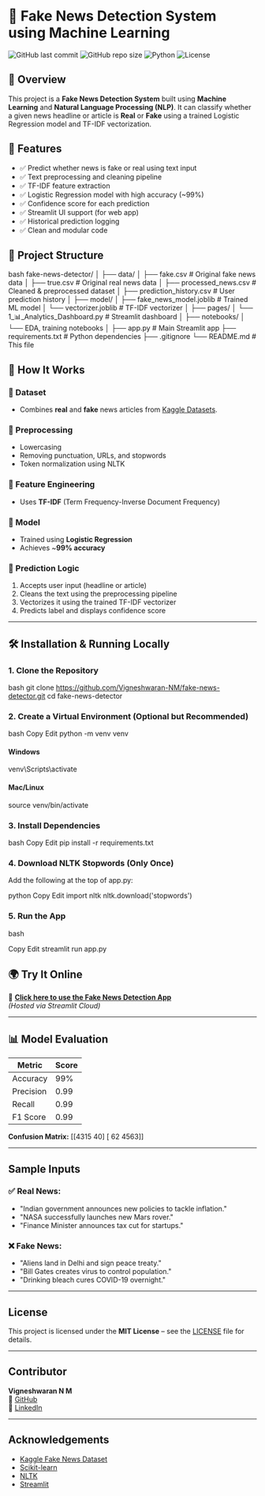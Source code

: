 # 📰 Fake News Detection System using Machine Learning

![GitHub last commit](https://img.shields.io/github/last-commit/Vigneshwaran-NM/fake-news-detector)
![GitHub repo size](https://img.shields.io/github/repo-size/Vigneshwaran-NM/fake-news-detector)
![Python](https://img.shields.io/badge/Python-3.11-blue.svg)
![License](https://img.shields.io/badge/License-MIT-green.svg)

## 🚀 Overview

This project is a **Fake News Detection System** built using **Machine Learning** and **Natural Language Processing (NLP)**. It can classify whether a given news headline or article is **Real** or **Fake** using a trained Logistic Regression model and TF-IDF vectorization.

## 🧠 Features

- ✅ Predict whether news is fake or real using text input
- ✅ Text preprocessing and cleaning pipeline
- ✅ TF-IDF feature extraction
- ✅ Logistic Regression model with high accuracy (~99%)
- ✅ Confidence score for each prediction
- ✅ Streamlit UI support (for web app)
- ✅ Historical prediction logging
- ✅ Clean and modular code


## 📂 Project Structure

bash
fake-news-detector/
│
├── data/
│   ├── fake.csv                # Original fake news data
│   ├── true.csv                # Original real news data
│   ├── processed_news.csv      # Cleaned & preprocessed dataset
│   ├── prediction_history.csv  # User prediction history
│
├── model/
│   ├── fake_news_model.joblib  # Trained ML model
│   └── vectorizer.joblib       # TF-IDF vectorizer
│
├── pages/
│   └── 1_📊_Analytics_Dashboard.py # Streamlit dashboard
│
├── notebooks/
│   └── EDA, training notebooks
│
├── app.py                      # Main Streamlit app
├── requirements.txt            # Python dependencies
├── .gitignore
└── README.md                   # This file


## 🧪 How It Works

### 📌 Dataset
- Combines **real** and **fake** news articles from [Kaggle Datasets](https://www.kaggle.com/clmentbisaillon/fake-and-real-news-dataset).

### 🔧 Preprocessing
- Lowercasing
- Removing punctuation, URLs, and stopwords
- Token normalization using NLTK

### 🧰 Feature Engineering
- Uses **TF-IDF** (Term Frequency-Inverse Document Frequency)

### 🧠 Model
- Trained using **Logistic Regression**
- Achieves ~**99% accuracy**

### 🧾 Prediction Logic
1. Accepts user input (headline or article)
2. Cleans the text using the preprocessing pipeline
3. Vectorizes it using the trained TF-IDF vectorizer
4. Predicts label and displays confidence score

---

## 🛠️ Installation & Running Locally

### 1. Clone the Repository

bash
git clone https://github.com/Vigneshwaran-NM/fake-news-detector.git
cd fake-news-detector
### 2. Create a Virtual Environment (Optional but Recommended)

bash
Copy
Edit
python -m venv venv
#### Windows
venv\Scripts\activate
#### Mac/Linux
source venv/bin/activate
### 3. Install Dependencies

bash
Copy
Edit
pip install -r requirements.txt
### 4. Download NLTK Stopwords (Only Once)
Add the following at the top of app.py:

python
Copy
Edit
import nltk
nltk.download('stopwords')
### 5. Run the App
bash

Copy
Edit
streamlit run app.py

## 🌍 Try It Online

🚀 **[Click here to use the Fake News Detection App](https://fake-news-detector-b8ckqw633dp2hy4ujlktgr.streamlit.app/)**  
_(Hosted via Streamlit Cloud)_

---

## 📊 Model Evaluation

| Metric    | Score |
|-----------|-------|
| Accuracy  | 99%   |
| Precision | 0.99  |
| Recall    | 0.99  |
| F1 Score  | 0.99  |

**Confusion Matrix:**
[[4315 40]
[ 62 4563]]


---

##  Sample Inputs

### ✅ Real News:
- "Indian government announces new policies to tackle inflation."
- "NASA successfully launches new Mars rover."
- "Finance Minister announces tax cut for startups."

### ❌ Fake News:
- "Aliens land in Delhi and sign peace treaty."
- "Bill Gates creates virus to control population."
- "Drinking bleach cures COVID-19 overnight."

---

##  License

This project is licensed under the **MIT License** – see the [LICENSE](LICENSE) file for details.

---

##  Contributor

**Vigneshwaran N M**  
🔗 [GitHub](https://github.com/Vigneshwaran-NM)  
🔗 [LinkedIn](https://www.linkedin.com/in/vigneshwaran-nm)

---

##  Acknowledgements

- [Kaggle Fake News Dataset](https://www.kaggle.com/clmentbisaillon/fake-and-real-news-dataset)  
- [Scikit-learn](https://scikit-learn.org/)  
- [NLTK](https://www.nltk.org/)  
- [Streamlit](https://streamlit.io/)

